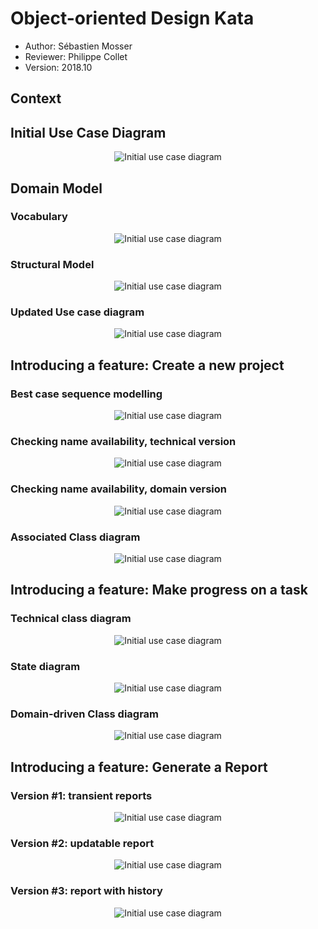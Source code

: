# Object-oriented Design Kata

  * Author: Sébastien Mosser
  * Reviewer: Philippe Collet
  * Version: 2018.10

## Context

## Initial Use Case Diagram

<div align="center">

![Initial use case diagram](./figs/01_uc.png)

</div>  

## Domain Model

### Vocabulary

<div align="center">

![Initial use case diagram](./figs/02_vocabulary.png)

</div>  

### Structural Model

<div align="center">

![Initial use case diagram](./figs/03_0_structure.png)

</div>  

### Updated Use case diagram

<div align="center">

![Initial use case diagram](./figs/03_1_uc_ext.png)

</div>  

## Introducing a feature: Create a new project

### Best case sequence modelling

<div align="center">

![Initial use case diagram](./figs/04_1_seq_create_project.png)

</div>  

### Checking name availability, technical version

<div align="center">

![Initial use case diagram](./figs/04_2_seq_create_project_tech.png)

</div>  

### Checking name availability, domain version

<div align="center">

![Initial use case diagram](./figs/04_3_seq_create_project_avail.png)

</div>  

### Associated Class diagram

<div align="center">

![Initial use case diagram](./figs/04_4_cd.png)

</div>

## Introducing a feature: Make progress on a task

### Technical class diagram

<div align="center">

![Initial use case diagram](./figs/05_0_cd.png)

</div>  

### State diagram

<div align="center">

![Initial use case diagram](./figs/05_1_state_diagram.png)

</div>  

### Domain-driven Class diagram

<div align="center">

![Initial use case diagram](./figs/05_2_cd_business.png)

</div>  

## Introducing a feature: Generate a Report

### Version #1: transient reports

<div align="center">

![Initial use case diagram](./figs/06_1_cd_transient.png)

</div>  

### Version #2: updatable report

<div align="center">

![Initial use case diagram](./figs/06_2_cd_updated.png)

</div>  

### Version #3: report with history

<div align="center">

![Initial use case diagram](./figs/06_3_cd_history.png)

</div>  
